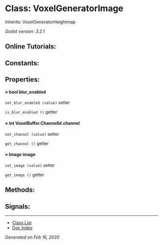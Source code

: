 # Class: VoxelGeneratorImage

Inherits: VoxelGeneratorHeightmap

_Godot version: 3.2.1_


## Online Tutorials: 



## Constants:


## Properties:

#### » bool blur_enabled

`set_blur_enabled (value)` setter

`is_blur_enabled ()` getter


#### » int VoxelBuffer.ChannelId.channel

`set_channel (value)` setter

`get_channel ()` getter


#### » Image image

`set_image (value)` setter

`get_image ()` getter



## Methods:


## Signals:


---
* [Class List](Class_List.md)
* [Doc Index](../01_get-started.md)

_Generated on Feb 16, 2020_
